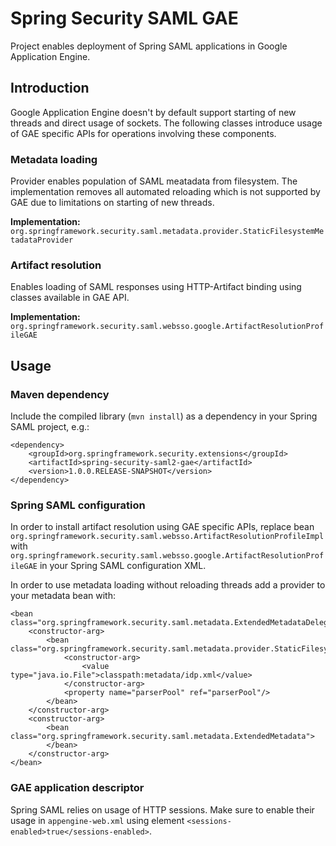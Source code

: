 # Spring Security SAML GAE

Project enables deployment of Spring SAML applications in Google Application Engine.

## Introduction

Google Application Engine doesn't by default support starting of new threads and direct usage of sockets. The following classes introduce usage of GAE specific APIs for operations involving these components.

### Metadata loading

Provider enables population of SAML meatadata from filesystem. The implementation removes all automated reloading which is not supported by GAE due to limitations on starting of new threads.

**Implementation:** `org.springframework.security.saml.metadata.provider.StaticFilesystemMetadataProvider`

### Artifact resolution

Enables loading of SAML responses using HTTP-Artifact binding using classes available in GAE API.

**Implementation:** `org.springframework.security.saml.websso.google.ArtifactResolutionProfileGAE`

## Usage

### Maven dependency

Include the compiled library (`mvn install`) as a dependency in your Spring SAML project, e.g.:
```
<dependency>
    <groupId>org.springframework.security.extensions</groupId>
    <artifactId>spring-security-saml2-gae</artifactId>
    <version>1.0.0.RELEASE-SNAPSHOT</version>
</dependency>
```

### Spring SAML configuration

In order to install artifact resolution using GAE specific APIs, replace bean `org.springframework.security.saml.websso.ArtifactResolutionProfileImpl` with `org.springframework.security.saml.websso.google.ArtifactResolutionProfileGAE` in your Spring SAML configuration XML.

In order to use metadata loading without reloading threads add a provider to your metadata bean with:

```
<bean class="org.springframework.security.saml.metadata.ExtendedMetadataDelegate">
    <constructor-arg>
        <bean class="org.springframework.security.saml.metadata.provider.StaticFilesystemMetadataProvider">
            <constructor-arg>
                <value type="java.io.File">classpath:metadata/idp.xml</value>
            </constructor-arg>
            <property name="parserPool" ref="parserPool"/>
        </bean>
    </constructor-arg>
    <constructor-arg>
        <bean class="org.springframework.security.saml.metadata.ExtendedMetadata">
        </bean>
    </constructor-arg>
</bean>
```

### GAE application descriptor

Spring SAML relies on usage of HTTP sessions. Make sure to enable their usage in `appengine-web.xml` using element `<sessions-enabled>true</sessions-enabled>`.
